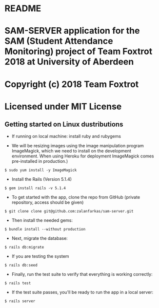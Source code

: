 # README

# SAM-SERVER application for the SAM (Student Attendance Monitoring) project of Team Foxtrot 2018 at University of Aberdeen
# Copyright (c) 2018 Team Foxtrot
# Licensed under MIT License
## Getting started on Linux dustributions

* If running on local machine: install ruby and rubygems

* We will be resizing images using the image manipulation program ImageMagick, which we need to install on the development environment. 
  When using Heroku for deployment ImageMagick comes pre-installed in production.)

```
$ sudo yum install -y ImageMagick
```
* Install the Rails (Version 5.1.4)

```
$ gem install rails -v 5.1.4
```

* To get started with the app, clone the repo from GitHub (private repository, access should be given)

```
$ git clone clone git@github.com:zalanfarkas/sam-server.git 
```

* Then install the needed gems:

```
$ bundle install --without production
```

* Next, migrate the database:

```
$ rails db:migrate
```

* If you are testing the system

```
$ rails db:seed
```

* Finally, run the test suite to verify that everything is working correctly:

```
$ rails test
```

* If the test suite passes, you'll be ready to run the app in a local server:

```
$ rails server
```


